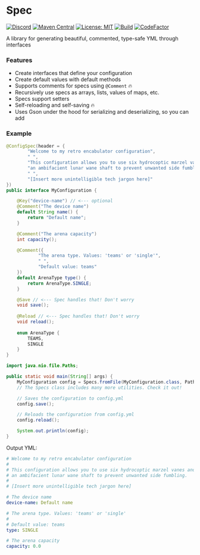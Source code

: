 # Spec

[![Discord](https://discord.com/api/guilds/939962855476846614/widget.png)](https://discord.gg/pEGGF785zp)
[![Maven Central](https://img.shields.io/maven-metadata/v/https/repo1.maven.org/maven2/io/github/revxrsal/spec/maven-metadata.xml.svg?label=maven%20central&colorB=brightgreen)](https://search.maven.org/artifact/io.github.revxrsal/spec)
[![License: MIT](https://img.shields.io/badge/License-MIT-yellow.svg)](https://opensource.org/licenses/MIT)
[![Build](https://github.com/Revxrsal/spec/actions/workflows/gradle.yml/badge.svg)](https://github.com/Revxrsal/spec/actions/workflows/gradle.yml)
[![CodeFactor](https://www.codefactor.io/repository/github/revxrsal/spec/badge)](https://www.codefactor.io/repository/github/revxrsal/spec)

A library for generating beautiful, commented, type-safe YML through interfaces

### Features
- Create interfaces that define your configuration
- Create default values with default methods
- Supports comments for specs using `@Comment` 🔥
- Recursively use specs as arrays, lists, values of maps, etc.
- Specs support setters
- Self-reloading and self-saving 🔥
- Uses Gson under the hood for serializing and deserializing, so you can add 

### Example

```java
@ConfigSpec(header = {
        "Welcome to my retro encabulator configuration",
        " ",
        "This configuration allows you to use six hydrocoptic marzel vanes and",
        "an ambifacient lunar wane shaft to prevent unwanted side fumbling.",
        " ",
        "[Insert more unintelligible tech jargon here]"
})
public interface MyConfiguration {

    @Key("device-name") // <--- optional
    @Comment("The device name")
    default String name() {
        return "Default name";
    }

    @Comment("The arena capacity")
    int capacity();

    @Comment({
            "The arena type. Values: 'teams' or 'single'",
            " ",
            "Default value: teams"
    })
    default ArenaType type() {
        return ArenaType.SINGLE;
    }

    @Save // <--- Spec handles that! Don't worry
    void save();
    
    @Reload // <--- Spec handles that! Don't worry
    void reload();
    
    enum ArenaType {
        TEAMS,
        SINGLE
    }
}
```

```java
import java.nio.file.Paths;

public static void main(String[] args) {
    MyConfiguration config = Specs.fromFile(MyConfiguration.class, Paths.get("config.yml"));
    // The Specs class includes many more utilities. Check it out!

    // Saves the configuration to config.yml
    config.save();

    // Reloads the configuration from config.yml
    config.reload();

    System.out.println(config);
}
```

Output YML:
```yml
# Welcome to my retro encabulator configuration
#  
# This configuration allows you to use six hydrocoptic marzel vanes and
# an ambifacient lunar wane shaft to prevent unwanted side fumbling.
#  
# [Insert more unintelligible tech jargon here]

# The device name
device-name: Default name

# The arena type. Values: 'teams' or 'single'
#  
# Default value: teams
type: SINGLE

# The arena capacity
capacity: 0.0
```
